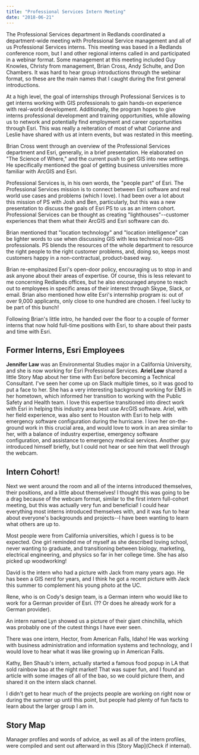 ```yaml
---
title: "Professional Services Intern Meeting" 
date: "2018-06-21" 
---
```

The Professional Services department in Redlands coordinated a department-wide meeting with Professional Service management and all of us Professional Services interns. This meeting was based in a Redlands conference room, but I and other regional interns called in and participated in a webinar format. Some management at this meeting included Guy Knowles, Christy from management, Brian Cross, Andy Schulte, and Don Chambers. It was hard to hear group introductions through the webinar format, so these are the main names that I caught during the first general introductions. 

At a high level, the goal of internships through Professional Services is to get interns working with GIS professionals to gain hands-on experience with real-world development. Additionally, the program hopes to give interns professional development and training opportunities, while allowing us to network and potentially find employment and career opportunities through Esri. This was really a reiteration of most of what Corianne and Leslie have shared with us at intern events, but was restated in this meeting. 

Brian Cross went through an overview of the Professional Services department and Esri, generally, in a brief presentation. He elaborated on "The Science of Where," and the current push to get GIS into new settings. He specifically mentioned the goal of getting business universities more familiar with ArcGIS and Esri. 

Professional Services is, in his own words, the "people part" of Esri. The Professional Services mission is to connect between Esri software and real world use cases and problems (which I love). I had been over a lot about this mission of PS with Josh and Ben, particularly, but this was a new presentation to discuss the goals of Esri PS to us as an intern cohort. Professional Services can be thought as creating "lighthouses"--customer experiences that them what their ArcGIS and Esri software can do. 

Brian mentioned that "location technology" and "location intelligence" can be lighter words to use when discussing GIS with less technical non-GIS professionals. PS blends the resources of the whole department to resource the right people to the right customer problems, and, doing so, keeps most customers happy in a non-contractual, product-based way. 

Brian re-emphasized Esri's open-door policy, encouraging us to stop in and ask anyone about their areas of expertise. Of course, this is less relevant to me concerning Redlands offices, but he also encouraged anyone to reach out to employees in specific areas of their interest through Skype, Slack, or email. Brian also mentioned how elite Esri's internship program is: out of over 9,000 applicants, only close to one hundred are chosen. I feel lucky to be part of this bunch!  

Following Brian's little intro, he handed over the floor to a couple of former interns that now hold full-time positions with Esri, to share about their pasts and time with Esri. 

## Former Interns, Esri Employees 
**Jennifer Law** was an Environmental Studies major in a California University, and she is now working for Esri Professional Services. **Ariel Low** shared a little Story Map about her time with Esri before becoming a Technical Consultant. I've seen her come up on Slack multiple times, so it was good to put a face to her. She has a very interesting background working for EMS in her hometown, which informed her transition to working with the Public Safety and Health team. I love this expertise transitioned into direct work with Esri in helping this industry area best use ArcGIS software. Ariel, with her field experience, was also sent to Houston with Esri to help with emergency software configuration during the hurricane. I love her on-the-ground work in this crucial area, and would love to work in an area similar to her, with a balance of industry expertise, emergency software configuration, and assistance to emergency medical services. Another guy introduced himself briefly, but I could not hear or see him that well through the webcam. 

## Intern Cohort! 
Next we went around the room and all of the interns introduced themselves, their positions, and a little about themselves! I thought this was going to be a drag because of the webcam format, similar to the first intern full-cohort meeting, but this was actually very fun and beneficial! I could hear everything most interns introduced themselves with, and it was fun to hear about everyone's backgrounds and projects--I have been wanting to learn what others are up to. 

Most people were from California universities, which I guess is to be expected. One girl reminded me of myself as she described loving school, never wanting to graduate, and transitioning between biology, marketing, electrical engineering, and physics so far in her college time. She has also picked up woodworking! 

David is the intern who had a picture with Jack from many years ago. He has been a GIS nerd for years, and I think he got a recent picture with Jack this summer to complement his young photo at the UC. 

Rene, who is on Cody's design team, is a German intern who would like to work for a German provider of Esri. (?? Or does he already work for a German provider). 

An intern named Lyn showed us a picture of their giant chinchilla, which was probably one of the cutest things I have ever seen. 

There was one intern, Hector, from American Falls, Idaho! He was working with business administration and information systems and technology, and I would love to hear what it was like growing up in American Falls. 

Kathy, Ben Shaub's intern, actually started a famous food popup in LA that sold rainbow bao at the night market! That was super fun, and I found an article with some images of all of the bao, so we could picture them, and shared it on the intern slack channel. 

I didn't get to hear much of the projects people are working on right now or during the summer up until this point, but people had plenty of fun facts to learn about the larger group I am in. 

## Story Map 
Manager profiles and words of advice, as well as all of the intern profiles, were compiled and sent out afterward in this [Story Map](Check if internal). 
